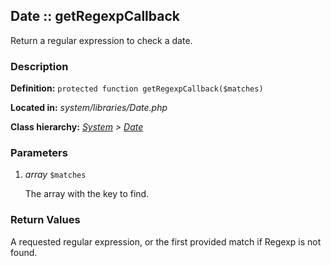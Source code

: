 
Date :: getRegexpCallback
-------------------------------------------

Return a regular expression to check a date.


### Description ###

**Definition:** `protected function getRegexpCallback($matches)`

**Located in:** *system/libraries/Date.php*

**Class hierarchy:** *[System](../System.md) > [Date](../Date.md)*


### Parameters ###

1. *array* `$matches`

	The array with the key to find.


### Return Values ###

A requested regular expression, or the first provided match if Regexp is not found.

